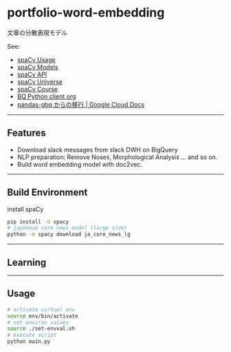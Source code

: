# portfolio-word-embedding
文章の分散表現モデル

See:

- [spaCy Usage][spacy_usage]
- [spaCy Models][spacy_models]
- [spaCy API][spacy_api]
- [spaCy Universe][spacy_univ]
- [spaCy Course][spacy_course]
- [BQ Python client org][python_client_for_gbq]
- [pandas-gbq からの移行 | Google Cloud Docs][pandas_gbq_and_gbq]

[spacy_usage]: https://spacy.io/usage
[spacy_models]: https://spacy.io/models
[spacy_api]: https://spacy.io/api
[spacy_univ]: https://spacy.io/universe
[spacy_course]: https://course.spacy.io/ja/
[python_client_for_gbq]: https://googleapis.dev/python/bigquery/latest/index.html
[pandas_gbq_and_gbq]: https://cloud.google.com/bigquery/docs/pandas-gbq-migration?hl=ja

---

## Features

- Download slack messages from slack DWH on BigQuery
- NLP preparation: Remove Noses, Morphological Analysis ... and so on.
- Build word embedding model with doc2vec.

---

## Build Environment

install spaCy

```bash
pip install -U spacy
# japanese core news model (large size)
python -m spacy download ja_core_news_lg
```

---

## Learning

---

## Usage

```bash
# activate virtual env
source env/bin/activate
# set environ values
source ./set-envval.sh
# execute script
python main.py
```
